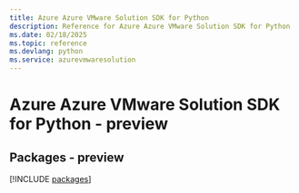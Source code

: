 ```yaml
---
title: Azure Azure VMware Solution SDK for Python
description: Reference for Azure Azure VMware Solution SDK for Python
ms.date: 02/18/2025
ms.topic: reference
ms.devlang: python
ms.service: azurevmwaresolution
---
```

# Azure Azure VMware Solution SDK for Python - preview
## Packages - preview
[!INCLUDE [packages](azure-vmware-solution-index.md)]